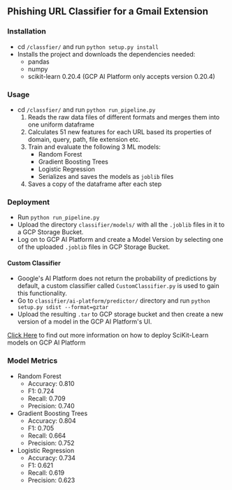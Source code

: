 ## Phishing URL Classifier for a Gmail Extension

### Installation
  * cd `/classfier/` and run `python setup.py install`
  * Installs the project and downloads the dependencies needed:
    * pandas
    * numpy
    * scikit-learn 0.20.4 (GCP AI Platform only accepts version 0.20.4)
### Usage 
  * cd `/classfier/` and run `python run_pipeline.py`
    1. Reads the raw data files of different formats and merges them into one uniform dataframe
    2. Calculates 51 new features for each URL based its properties of domain, query, path, file extension etc.
    3. Train and evaluate the following 3 ML models:
       * Random Forest 
       * Gradient Boosting Trees
       * Logistic Regression
       * Serializes and saves the models as `joblib` files
    4. Saves a copy of the dataframe after each step
### Deployment
  * Run `python run_pipeline.py` 
  * Upload the directory `classifier/models/` with all the `.joblib` files in it to a GCP Storage Bucket.
  * Log on to GCP AI Platform and create a Model Version by selecting one of the uploaded `.joblib` files in GCP Storage Bucket. 
#### Custom Classifier
  * Google's AI Platform does not return the probability of predictions by default, a custom classifier called `CustomClassifier.py` is used
    to gain this functionality. 
  * Go to `classifier/ai-platform/predictor/` directory and run `python setup.py sdist --format=gztar` 
  * Upload the resulting `.tar` to GCP storage bucket and then create a new version of a model in the GCP AI Platform's UI.

[Click Here](https://cloud.google.com/ai-platform/prediction/docs/deploying-models) to find out more information on how to deploy SciKit-Learn models on GCP AI Platform

### Model Metrics
  * Random Forest 
    * Accuracy: 0.810
    * F1: 0.724
    * Recall: 0.709
    * Precision: 0.740
  * Gradient Boosting Trees
    * Accuracy: 0.804
    * F1: 0.705
    * Recall: 0.664
    * Precision: 0.752
  * Logistic Regression
    * Accuracy: 0.734
    * F1: 0.621
    * Recall: 0.619
    * Precision: 0.623
